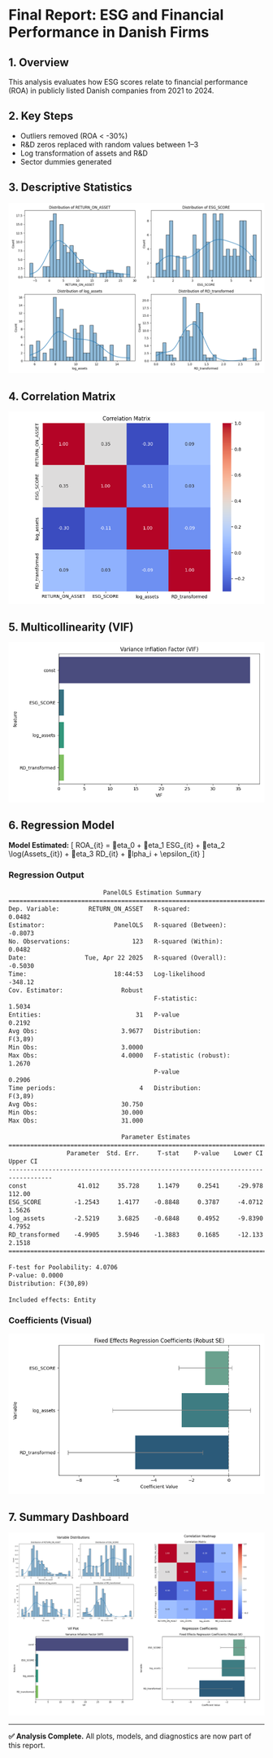 
# Final Report: ESG and Financial Performance in Danish Firms

## 1. Overview
This analysis evaluates how ESG scores relate to financial performance (ROA) in publicly listed Danish companies from 2021 to 2024.

## 2. Key Steps
- Outliers removed (ROA < -30%)
- R&D zeros replaced with random values between 1–3
- Log transformation of assets and R&D
- Sector dummies generated

## 3. Descriptive Statistics
![Variable Distributions](variable_distributions.png)

## 4. Correlation Matrix
![Correlation Heatmap](correlation_heatmap.png)

## 5. Multicollinearity (VIF)
![VIF Plot](vif_plot.png)

## 6. Regression Model
**Model Estimated:**
\[ ROA_{it} = eta_0 + eta_1 ESG_{it} + eta_2 \log(Assets_{it}) + eta_3 RD_{it} + lpha_i + \epsilon_{it} \]

### Regression Output
```
                          PanelOLS Estimation Summary                           
================================================================================
Dep. Variable:        RETURN_ON_ASSET   R-squared:                        0.0482
Estimator:                   PanelOLS   R-squared (Between):             -0.8073
No. Observations:                 123   R-squared (Within):               0.0482
Date:                Tue, Apr 22 2025   R-squared (Overall):             -0.5030
Time:                        18:44:53   Log-likelihood                   -348.12
Cov. Estimator:                Robust                                           
                                        F-statistic:                      1.5034
Entities:                          31   P-value                           0.2192
Avg Obs:                       3.9677   Distribution:                    F(3,89)
Min Obs:                       3.0000                                           
Max Obs:                       4.0000   F-statistic (robust):             1.2670
                                        P-value                           0.2906
Time periods:                       4   Distribution:                    F(3,89)
Avg Obs:                       30.750                                           
Min Obs:                       30.000                                           
Max Obs:                       31.000                                           
                                                                                
                               Parameter Estimates                                
==================================================================================
                Parameter  Std. Err.     T-stat    P-value    Lower CI    Upper CI
----------------------------------------------------------------------------------
const              41.012     35.728     1.1479     0.2541     -29.978      112.00
ESG_SCORE         -1.2543     1.4177    -0.8848     0.3787     -4.0712      1.5626
log_assets        -2.5219     3.6825    -0.6848     0.4952     -9.8390      4.7952
RD_transformed    -4.9905     3.5946    -1.3883     0.1685     -12.133      2.1518
==================================================================================

F-test for Poolability: 4.0706
P-value: 0.0000
Distribution: F(30,89)

Included effects: Entity
```

### Coefficients (Visual)
![Regression Coefficients](regression_coefficients.png)

## 7. Summary Dashboard
![Dashboard](final_dashboard.png)

---
**✅ Analysis Complete.** All plots, models, and diagnostics are now part of this report.
